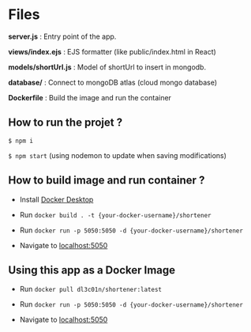 # Files 

**server.js** : Entry point of the app.

**views/index.ejs** : EJS formatter (like public/index.html in React)

**models/shortUrl.js** : Model of shortUrl to insert in mongodb.

**database/** : Connect to mongoDB atlas (cloud mongo database)

**Dockerfile** : Build the image and run the container


## How to run the projet ?

```$ npm i```

```$ npm start``` (using nodemon to update when saving modifications)

## How to build image and run container ?

- Install [Docker Desktop](https://www.docker.com/products/docker-desktop)

- Run ```docker build . -t {your-docker-username}/shortener```

- Run ```docker run -p 5050:5050 -d {your-docker-username}/shortener```

- Navigate to [localhost:5050](http://localhost:5050)

## Using this app as a Docker Image


- Run ```docker pull dl3c01n/shortener:latest```

- Run ```docker run -p 5050:5050 -d {your-docker-username}/shortener```

- Navigate to [localhost:5050](http://localhost:5050)